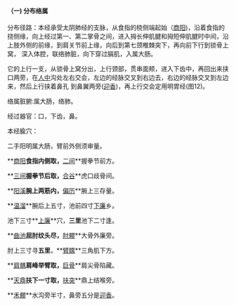 #### （一)  分布络属

分布径路：本经承受太阴肺经的支脉，从食指的桡侧端起始（[商阳](https://www.gmzyjc.com/read/zjs/zjs3.1.1-3-0.1.2.3.1.md))，沿着食指的挠侧缘，向上经过第一、第二掌骨之间，进入拇长伸肌腱和拇短伸肌腱时中间，沿上肢外侧的前缘，到肩关节前上缘，向后到第七颈椎棘突下，再向前下行到锁骨上窝， 深入体腔，联络肺脏，向下穿过膈肌，入属大肠。

它的上行一支，从锁骨上窝分出，上行颈部，贯串面颊，进入下齿中，再回出来挟口两旁，在[人中](https://www.gmzyjc.com/read/zjs/zjs3.2.2-0.0.1.3.26.md)沟处左右交会，左边的经脉交叉到右边去，右边的经脉交叉到左边来，然后上行挟着鼻孔 到鼻翼两旁([迎香](https://www.gmzyjc.com/read/zjs/zjs3.1.1-3-0.1.2.3.20.md))，再上行交会定用明胃经(图12)。

络属脏腑:属大肠，络肺。  

经过器官：口，下齿，鼻。

本经腧穴：

二手阳明属大肠，臂前外侧须审量。

**[商阳](https://www.gmzyjc.com/read/zjs/zjs3.1.1-3-0.1.2.3.1.md)**食指内侧取，**[二间](https://www.gmzyjc.com/read/zjs/zjs3.1.1-3-0.1.2.3.2.md)**握拳节前方。

**[三间](https://www.gmzyjc.com/read/zjs/zjs3.1.1-3-0.1.2.3.3.md)**握拳节后取，**[合谷](https://www.gmzyjc.com/read/zjs/zjs3.1.1-3-0.1.2.3.4.md)**虎口歧骨间。

**[阳溪](https://www.gmzyjc.com/read/zjs/zjs3.1.1-3-0.1.2.3.5.md)**腕上两筋内，**[偏历](https://www.gmzyjc.com/read/zjs/zjs3.1.1-3-0.1.2.3.6.md)**腕上三存量。

**[温溜](https://www.gmzyjc.com/read/zjs/zjs3.1.1-3-0.1.2.3.7.md)**腕后上五寸，池前四寸[下廉](https://www.gmzyjc.com/read/zjs/zjs3.1.1-3-0.1.2.3.8.md)乡。

池下三寸**[上廉](https://www.gmzyjc.com/read/zjs/zjs3.1.1-3-0.1.2.3.9.md)**穴，**三里**池下二寸逢。

**[曲池](https://www.gmzyjc.com/read/zjs/zjs3.1.1-3-0.1.2.3.11.md)**屈肘纹头尽，**[肘髎](https://www.gmzyjc.com/read/zjs/zjs3.1.1-3-0.1.2.3.12.md)**大骨外廉旁。

肘上三寸寻**五里**，**[臂臑](https://www.gmzyjc.com/read/zjs/zjs3.1.1-3-0.1.2.3.14.md)**三角肌下方。

**[肩髃](https://www.gmzyjc.com/read/zjs/zjs3.1.1-3-0.1.2.3.15.md)**肩峰举臂取，**[巨骨](https://www.gmzyjc.com/read/zjs/zjs3.1.1-3-0.1.2.3.16.md)**肩尖骨陷藏。

**[天鼎](https://www.gmzyjc.com/read/zjs/zjs3.1.1-3-0.1.2.3.17.md)**扶下一寸取，**[扶突](https://www.gmzyjc.com/read/zjs/zjs3.1.1-3-0.1.2.3.18.md)**鼎上结喉旁。

**[禾髎](https://www.gmzyjc.com/read/zjs/zjs3.1.1-3-0.1.2.3.19.md)**水沟旁半寸，鼻旁五分是[迎香](https://www.gmzyjc.com/read/zjs/zjs3.1.1-3-0.1.2.3.20.md)。
